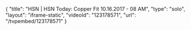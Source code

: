 {
    "title": "HSN | HSN Today: Copper Fit 10.16.2017 - 08 AM",
    "type": "solo",
    "layout": "iframe-static",
    "videoId": "123178571",
    "url": "\/tvpembed\/123178571"
}